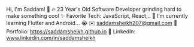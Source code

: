 Hi, I'm Saddam! 👋
🔥 23 Year's Old Software Developer grinding hard to make something cool
✨ Favorite Tech: JavaScript, React,..
📓 I’m currently learning Flutter and Android... 😭
✉️ saddamsheikh207@gmail.com
🎨 Portfolio: https://saddamsheikh.github.io
💼 LinkedIn: www.linkedin.com/in/saddamsheikh
